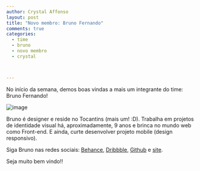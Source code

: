 ```yaml
---
author: Crystal Affonso
layout: post
title: "Novo membro: Bruno Fernando"
comments: true
categories:
  - time
  - bruno
  - novo membro
  - crystal



---
```


No início da semana, demos boas vindas a mais um integrante do time: Bruno Fernando!

<!--more-->

![image](/blog/images/posts/2013-07-02/bruno.jpg)

Bruno é designer e reside no Tocantins (mais um! :D). Trabalha em projetos de identidade visual há, aproximadamente, 9 anos e brinca no mundo web como Front-end. E ainda, curte desenvolver projeto mobile (design responsivo).

Siga Bruno nas redes sociais: [Behance](http://www.behance.net/3runo), [Dribbble](http://dribbble.com/3runo), [Github](https://github.com/3runoDesign) e [site](http://3runo.com.br/).

Seja muito bem vindo!!

